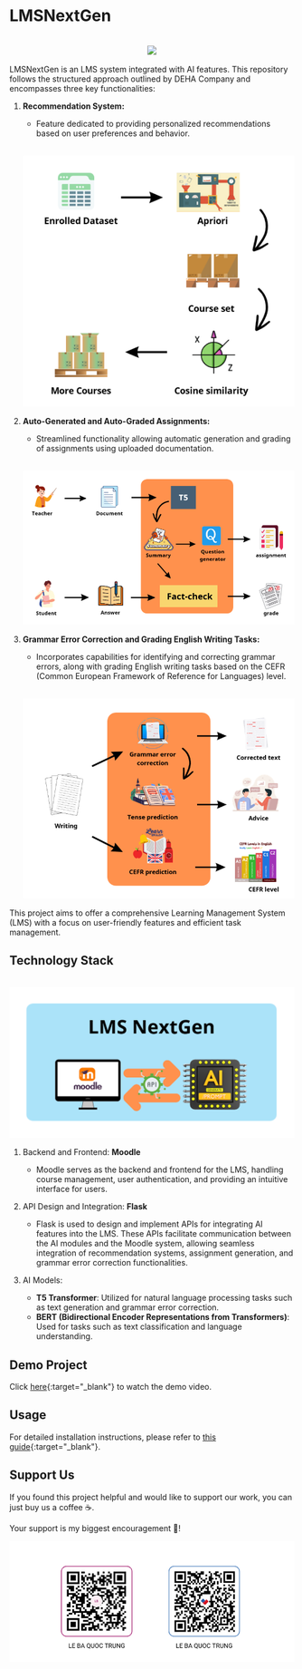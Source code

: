 # LMSNextGen
<p align="center">
     <br>
     <img src="https://img.youtube.com/vi/d5GoHRTfkoI/maxresdefault.jpg"/>
     <br/>
   </p>
LMSNextGen is an LMS system integrated with AI features. This repository follows the structured approach outlined by DEHA Company and encompasses three key functionalities:

1. **Recommendation System:**
   - Feature dedicated to providing personalized recommendations based on user preferences and behavior.
   
   <p align="center">
     <br>
     <img src="https://github.com/ThanhHung2112/LMS/blob/main/img_for_readme/recommendation_system.png?raw=true"/>
     <br/>
   </p>

2. **Auto-Generated and Auto-Graded Assignments:**
   - Streamlined functionality allowing automatic generation and grading of assignments using uploaded documentation.
   
   <p align="center">
     <br>
     <img src="https://github.com/ThanhHung2112/LMS/blob/main/img_for_readme/Auto-Generated_and_Auto-Graded_Assignments.png?raw=true"/>
     <br/>
   </p>

3. **Grammar Error Correction and Grading English Writing Tasks:**
   - Incorporates capabilities for identifying and correcting grammar errors, along with grading English writing tasks based on the CEFR (Common European Framework of Reference for Languages) level.
   
   <p align="center">
     <br>
     <img src="https://github.com/ThanhHung2112/LMS/blob/main/img_for_readme/CEFR.png?raw=true"/>
     <br/>
   </p>

This project aims to offer a comprehensive Learning Management System (LMS) with a focus on user-friendly features and efficient task management.

## Technology Stack

<p align="center">
     <br>
     <img src="https://github.com/ThanhHung2112/LMS/blob/main/img_for_readme/system_design.png?raw=true"/>
     <br/>
   </p>
   
1. Backend and Frontend: **Moodle**
   - Moodle serves as the backend and frontend for the LMS, handling course management, user authentication, and providing an intuitive interface for users.
   
2. API Design and Integration: **Flask**
   - Flask is used to design and implement APIs for integrating AI features into the LMS. These APIs facilitate communication between the AI modules and the Moodle system, allowing seamless integration of recommendation systems, assignment generation, and grammar error correction functionalities.

3. AI Models:
   - **T5 Transformer**: Utilized for natural language processing tasks such as text generation and grammar error correction.
   - **BERT (Bidirectional Encoder Representations from Transformers)**: Used for tasks such as text classification and language understanding.

## Demo Project

Click [here](https://www.youtube.com/watch?v=d5GoHRTfkoI){:target="_blank"} to watch the demo video.

## Usage

For detailed installation instructions, please refer to [this guide](https://docs.google.com/document/d/1-6CWZIH3tAfjefyjPojpbRn2zMGBLLKlyr0pNBjxgoY/edit?fbclid=IwAR3qhrwKdev-F_k2IrBirUCMVWfyNd0OuHjH4xyeFK3cbJIDaehIUGUdClU){:target="_blank"}.

## Support Us

If you found this project helpful and would like to support our work, you can just buy us a coffee ☕.

Your support is my biggest encouragement 🎁!

<img src="https://github.com/LBQTrung/Optimization-Algorithms-for-ML-from-scratch/blob/main/img/support_me.png?raw=true"/>

